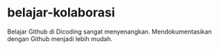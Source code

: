 # belajar-kolaborasi
Belajar Github di Dicoding sangat menyenangkan.
Mendokumentasikan dengan Github menjadi lebih mudah.
